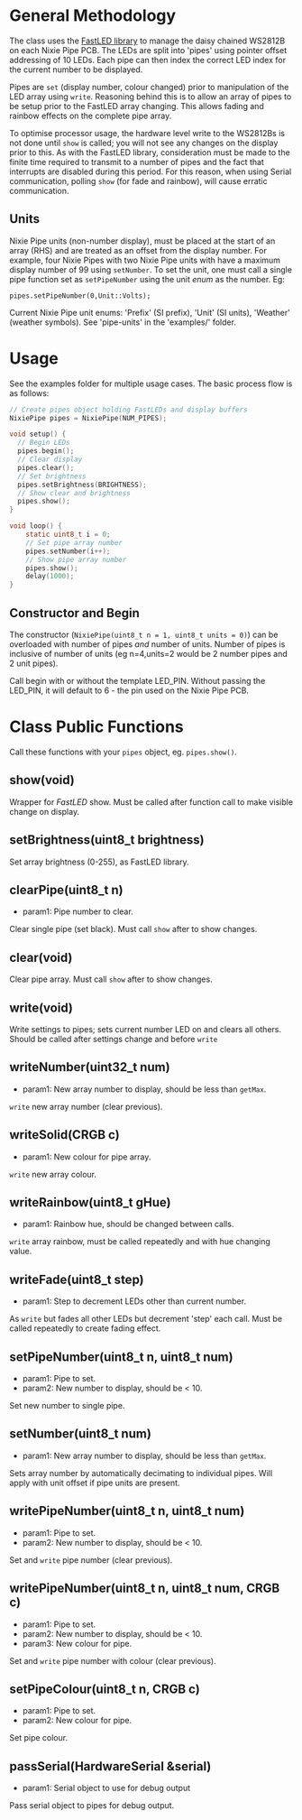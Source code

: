 # General Methodology

The class uses the [FastLED library](https://github.com/FastLED/FastLED) to
manage the daisy chained WS2812B on each Nixie Pipe PCB. The LEDs are split
into 'pipes' using pointer offset addressing of 10 LEDs. Each pipe can then
index the correct LED index for the current number to be displayed.

Pipes are `set` (display number, colour changed) prior to manipulation of the
LED array using `write`. Reasoning behind this is to allow an array of pipes to be setup
prior to the FastLED array changing. This allows fading and rainbow effects on
the complete pipe array.

To optimise processor usage, the hardware level write to the WS2812Bs is not
done until `show` is called; you will not see any changes on the display prior
to this. As with the FastLED library, consideration must be made to the finite
time required to transmit to a number of pipes and the fact that interrupts
are disabled during this period. For this reason, when using Serial
communication, polling `show` (for fade and rainbow), will cause erratic
communication.

## Units

Nixie Pipe units (non-number display), must be placed at the start of an array
(RHS) and are treated as an offset from the display number. For example, four
Nixie Pipes with two Nixie Pipe units with have a maximum display number of
99 using `setNumber`. To set the unit, one must call a single pipe function
set as `setPipeNumber` using the unit _enum_ as the number. Eg:

`pipes.setPipeNumber(0,Unit::Volts);`

Current Nixie Pipe unit enums: 'Prefix' (SI prefix), 'Unit' (SI units),
'Weather' (weather symbols). See 'pipe-units' in the 'examples/' folder.

# Usage

See the examples folder for multiple usage cases. The basic process flow is as
follows:

```C
// Create pipes object holding FastLEDs and display buffers
NixiePipe pipes = NixiePipe(NUM_PIPES);

void setup() {
  // Begin LEDs
  pipes.begin();
  // Clear display
  pipes.clear();
  // Set brightness
  pipes.setBrightness(BRIGHTNESS); 
  // Show clear and brightness
  pipes.show();
}

void loop() {
	static uint8_t i = 0;
	// Set pipe array number
	pipes.setNumber(i++);
	// Show pipe array number
	pipes.show();
	delay(1000);
}
```
## Constructor and Begin

The constructor (`NixiePipe(uint8_t n = 1, uint8_t units = 0)`) can be
overloaded with number of pipes _and_ number of units. Number of pipes is
inclusive of number of units (eg n=4,units=2 would be 2 number pipes and 2
unit pipes).

Call begin with or without the template LED_PIN. Without passing the
LED_PIN, it will default to 6 - the pin used on the Nixie Pipe PCB.

# Class Public Functions

Call these functions with your `pipes` object, eg. `pipes.show()`.

## show(void)

Wrapper for _FastLED_ show. Must be called after function call to make visible
change on display.

## setBrightness(uint8_t brightness)

Set array brightness (0-255), as FastLED library.

## clearPipe(uint8_t n)

* param1: Pipe number to clear.

Clear single pipe (set black). Must call `show` after to show changes.


## clear(void)

Clear pipe array. Must call `show` after to show changes.

## write(void)

Write settings to pipes; sets current number LED on and clears all others.
Should be called after settings change and before `write`

## writeNumber(uint32_t num)

* param1: New array number to display, should be less than `getMax`.

`write` new array number (clear previous).

## writeSolid(CRGB c)

* param1: New colour for pipe array.

`write` new array colour.

## writeRainbow(uint8_t gHue)

* param1: Rainbow hue, should be changed between calls.

`write` array rainbow, must be called repeatedly and with hue changing value.

## writeFade(uint8_t step)

* param1: Step to decrement LEDs other than current number.

As `write` but fades all other LEDs but decrement 'step' each call. Must be
called repeatedly to create fading effect.

## setPipeNumber(uint8_t n, uint8_t num)

* param1: Pipe to set.
* param2: New number to display, should be < 10.

Set new number to single pipe.

## setNumber(uint8_t num)

* param1: New array number to display, should be less than `getMax`.

Sets array number by automatically decimating to individual pipes. Will apply
with unit offset if pipe units are present.

## writePipeNumber(uint8_t n, uint8_t num)

* param1: Pipe to set.
* param2: New number to display, should be < 10.

Set and `write` pipe number (clear previous).

## writePipeNumber(uint8_t n, uint8_t num, CRGB c)

* param1: Pipe to set.
* param2: New number to display, should be < 10.
* param3: New colour for pipe.

Set and `write` pipe number with colour (clear previous).

## setPipeColour(uint8_t n, CRGB c)

* param1: Pipe to set.
* param2: New colour for pipe.

Set pipe colour.

## passSerial(HardwareSerial &serial)

* param1: Serial object to use for debug output

Pass serial object to pipes for debug output.
